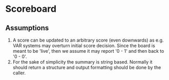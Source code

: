 # Scoreboard

## Assumptions

1. A score can be updated to an arbitrary score (even downwards) as e.g. VAR systems may overturn initial score decision.
  Since the board is meant to be 'live', then we assume it may report '0 - 1' and then back to '0 - 0'.
2. For the sake of simplicity the summary is string based. Normally it should return a structure and output formatting
  should be done by the caller.